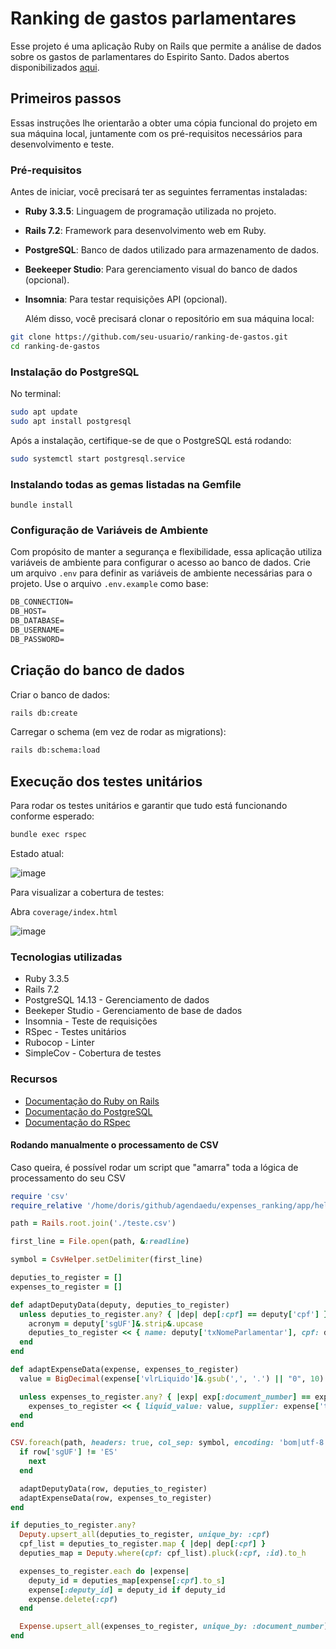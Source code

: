 # Ranking de gastos parlamentares
Esse projeto é uma aplicação Ruby on Rails que permite a análise de dados sobre os gastos de parlamentares do Espirito Santo. Dados abertos disponibilizados [aqui](https://dadosabertos.camara.leg.br/swagger/api.html?tab=staticfile#staticfile).

## Primeiros passos
Essas instruções lhe orientarão a obter uma cópia funcional do projeto em sua máquina local, juntamente com os pré-requisitos necessários para desenvolvimento e teste.

### Pré-requisitos

Antes de iniciar, você precisará ter as seguintes ferramentas instaladas:

- **Ruby 3.3.5**: Linguagem de programação utilizada no projeto.
- **Rails 7.2**: Framework para desenvolvimento web em Ruby.
- **PostgreSQL**: Banco de dados utilizado para armazenamento de dados.
- **Beekeeper Studio**: Para gerenciamento visual do banco de dados (opcional).
- **Insomnia**: Para testar requisições API (opcional).

  Além disso, você precisará clonar o repositório em sua máquina local:
```bash
git clone https://github.com/seu-usuario/ranking-de-gastos.git
cd ranking-de-gastos
```

### Instalação do PostgreSQL

No terminal:

```bash
sudo apt update
sudo apt install postgresql
```

Após a instalação, certifique-se de que o PostgreSQL está rodando:
```bash
sudo systemctl start postgresql.service
```

### Instalando todas as gemas listadas na Gemfile
```
bundle install
```

### **Configuração de Variáveis de Ambiente**
Com propósito de manter a segurança e flexibilidade, essa aplicação utiliza variáveis de ambiente para configurar o acesso ao banco de dados.
Crie um arquivo `.env` para definir as variáveis de ambiente necessárias para o projeto. Use o arquivo `.env.example` como base:

```markdown
DB_CONNECTION=
DB_HOST=
DB_DATABASE=
DB_USERNAME=
DB_PASSWORD=
```

## Criação do banco de dados
Criar o banco de dados:
```bash
rails db:create
```

Carregar o schema (em vez de rodar as migrations):
```bash
rails db:schema:load
```

## Execução dos testes unitários
Para rodar os testes unitários e garantir que tudo está funcionando conforme esperado:

```bash
bundle exec rspec
````

Estado atual:

![image](https://github.com/user-attachments/assets/9c84e16e-1516-4ede-9868-44fd1ab3bced)

Para visualizar a cobertura de testes:

Abra ```coverage/index.html```

![image](https://github.com/user-attachments/assets/854b70d4-99dc-45b9-b88b-bd4b983926e4)


### Tecnologias utilizadas
- Ruby 3.3.5
- Rails 7.2
- PostgreSQL 14.13 - Gerenciamento de dados
- Beekeper Studio - Gerenciamento de base de dados
- Insomnia - Teste de requisições
- RSpec - Testes unitários
- Rubocop - Linter
- SimpleCov - Cobertura de testes

### Recursos
- [Documentação do Ruby on Rails](https://guides.rubyonrails.org/)
- [Documentação do PostgreSQL](https://www.postgresql.org/docs/)
- [Documentação do RSpec](https://rspec.info/documentation/)

#### Rodando manualmente o processamento de CSV
Caso queira, é possível rodar um script que "amarra" toda a lógica de processamento do seu CSV

```rb
require 'csv'
require_relative '/home/doris/github/agendaedu/expenses_ranking/app/helpers/csv_helper.rb' #TROQUE PELO CAMINHO DE SEU CSV AQUI

path = Rails.root.join('./teste.csv')

first_line = File.open(path, &:readline)

symbol = CsvHelper.setDelimiter(first_line)

deputies_to_register = []
expenses_to_register = []

def adaptDeputyData(deputy, deputies_to_register)
  unless deputies_to_register.any? { |dep| dep[:cpf] == deputy['cpf'] }
    acronym = deputy['sgUF']&.strip&.upcase
    deputies_to_register << { name: deputy['txNomeParlamentar'], cpf: deputy['cpf'], party: deputy['sgPartido'], state: acronym }
  end
end

def adaptExpenseData(expense, expenses_to_register)
  value = BigDecimal(expense['vlrLiquido']&.gsub(',', '.') || "0", 10)

  unless expenses_to_register.any? { |exp| exp[:document_number] == expense['txtNumero'] }
    expenses_to_register << { liquid_value: value, supplier: expense['txtFornecedor'], cpf: expense['cpf'], issue_date: expense['datEmissao'], invoice_url: expense['urlDocumento'], document_number: expense['txtNumero'] }
  end
end

CSV.foreach(path, headers: true, col_sep: symbol, encoding: 'bom|utf-8').with_index do |row, index|
  if row['sgUF'] != 'ES'
    next
  end

  adaptDeputyData(row, deputies_to_register)
  adaptExpenseData(row, expenses_to_register)
end

if deputies_to_register.any?
  Deputy.upsert_all(deputies_to_register, unique_by: :cpf)
  cpf_list = deputies_to_register.map { |dep| dep[:cpf] }
  deputies_map = Deputy.where(cpf: cpf_list).pluck(:cpf, :id).to_h

  expenses_to_register.each do |expense|
    deputy_id = deputies_map[expense[:cpf].to_s]
    expense[:deputy_id] = deputy_id if deputy_id
    expense.delete(:cpf)
  end

  Expense.upsert_all(expenses_to_register, unique_by: :document_number)
end
```
